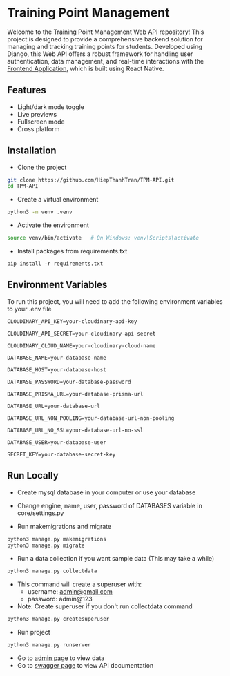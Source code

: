 
# Training Point Management

Welcome to the Training Point Management Web API repository! This project is designed to provide a comprehensive backend solution for managing and tracking
training points for students. Developed using Django, this Web API offers a robust framework for handling user authentication, data management, and real-time
interactions with the [Frontend Application](https://github.com/HiepThanhTran/TPM-Mobile-App/), which is built using React Native.


## Features

- Light/dark mode toggle
- Live previews
- Fullscreen mode
- Cross platform


## Installation

- Clone the project

```bash
git clone https://github.com/HiepThanhTran/TPM-API.git
cd TPM-API
```

- Create a virtual environment

```bash
python3 -m venv .venv
```

- Activate the environment

```bash
source venv/bin/activate   # On Windows: venv\Scripts\activate
``` 

- Install packages from requirements.txt

```shell
pip install -r requirements.txt
```
## Environment Variables

To run this project, you will need to add the following environment variables to your .env file

`CLOUDINARY_API_KEY=your-cloudinary-api-key`

`CLOUDINARY_API_SECRET=your-cloudinary-api-secret`

`CLOUDINARY_CLOUD_NAME=your-cloudinary-cloud-name`

`DATABASE_NAME=your-database-name`

`DATABASE_HOST=your-database-host`

`DATABASE_PASSWORD=your-database-password`

`DATABASE_PRISMA_URL=your-database-prisma-url`

`DATABASE_URL=your-database-url`

`DATABASE_URL_NON_POOLING=your-database-url-non-pooling`

`DATABASE_URL_NO_SSL=your-database-url-no-ssl`

`DATABASE_USER=your-database-user`

`SECRET_KEY=your-database-secret-key`
## Run Locally

- Create mysql database in your computer or use your database

- Change engine, name, user, password of DATABASES variable in core/settings.py

- Run makemigrations and migrate

```bash
python3 manage.py makemigrations
python3 manage.py migrate
```

- Run a data collection if you want sample data (This may take a while)

```bash
python3 manage.py collectdata
```

- This command will create a superuser with:
    - username: admin@gmail.com
    - password: admin@123
- Note: Create superuser if you don't run collectdata command

```bash
python3 manage.py createsuperuser
```

- Run project

```bash
python3 manage.py runserver
```
- Go to [admin page](http://127.0.0.1:8080/admin/) to view data
- Go to [swagger page](https://trainingpoint.vercel.app/swagger/) to view API documentation